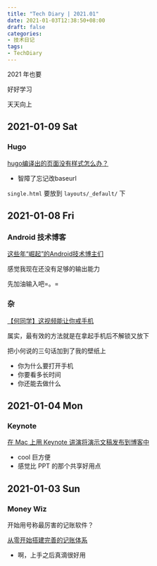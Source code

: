 ```yaml
---
title: "Tech Diary | 2021.01"
date: 2021-01-03T12:38:50+08:00
draft: false
categories: 
- 技术日记
tags:
- TechDiary
---
```


2021 年也要

好好学习

天天向上

<!--more-->

## 2021-01-09 Sat

### Hugo

[hugo编译出的页面没有样式怎么办？](https://www.zhihu.com/question/414295803/answer/1410344932)

- 智障了忘记改baseurl

`single.html` 要放到 `layouts/_default/` 下

## 2021-01-08 Fri

### Android 技术博客

[这些年“崛起”的Android技术博主们](https://mp.weixin.qq.com/s?__biz=MzAxMTI4MTkwNQ==&mid=2650830613&idx=1&sn=9bb52bde515a787f3bb3e46a45baf221&chksm=80b7a38bb7c02a9d9905903eb035cd9e85de9f0cce52c768e27fc84640eff291d1ade82fa211&scene=178&cur_album_id=1374912898463776768#rd)

感觉我现在还没有足够的输出能力

先加油输入吧=。=

### 杂

[【何同学】这视频能让你戒手机](https://www.bilibili.com/video/BV1ev411x7en)

属实，最有效的方法就是在拿起手机后不解锁又放下

把小何说的三句话加到了我的壁纸上

- 你为什么要打开手机
- 你要看多长时间
- 你还能去做什么

## 2021-01-04 Mon

### Keynote

[在 Mac 上用 Keynote 讲演将演示文稿发布到博客中](https://support.apple.com/zh-cn/guide/keynote/tan256005c23/mac)

- cool 巨方便
- 感觉比 PPT 的那个共享好用点

## 2021-01-03 Sun

### Money Wiz

开始用号称最厉害的记账软件？

[从零开始搭建完善的记账体系](https://sspai.com/post/58025)

- 啊，上手之后真滴很好用

